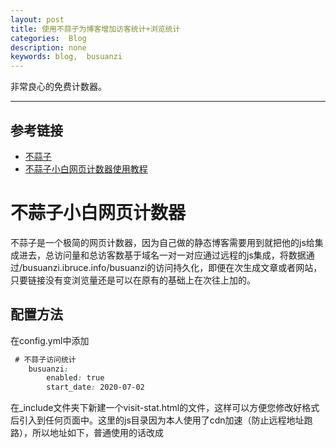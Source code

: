 ```yaml
---
layout: post
title: 使用不蒜子为博客增加访客统计+浏览统计
categories:  Blog
description: none
keywords: blog,  busuanzi
---
```


非常良心的免费计数器。

------

## 参考链接

- [不蒜子](https://busuanzi.ibruce.info/)
- [不蒜子小白网页计数器使用教程](https://www.dazhuanlan.com/2019/10/27/5db56e10202f4/)

# 不蒜子小白网页计数器

不蒜子是一个极简的网页计数器，因为自己做的静态博客需要用到就把他的js给集成进去，总访问量和总访客数基于域名一对一对应通过远程的js集成，将数据通过/busuanzi.ibruce.info/busuanzi的访问持久化，即便在次生成文章或者网站，只要链接没有变浏览量还是可以在原有的基础上在次往上加的。

## 配置方法

在config.yml中添加
```css
 # 不蒜子访问统计
    busuanzi:
        enabled: true
        start_date: 2020-07-02

```



在_include文件夹下新建一个visit-stat.html的文件，这样可以方便您修改好格式后引入到任何页面中。这里的js目录因为本人使用了cdn加速（防止远程地址跑路），所以地址如下，普通使用的话改成<script async src="//busuanzi.ibruce.info/busuanzi/2.3/busuanzi.pure.mini.js">即可

```html
<!-- 不蒜子访问统计 -->
{% if site.busuanzi.enabled == true %}
<script async src="{{ site.cdnurl }}/assets/vendor/busuanzi/2.3/busuanzi.pure.mini.js"></script>
<div class="mobile-hidden" style="margin-top:8px">
  <span id="busuanzi_container_site_pv" style="display:none">
    本站访问量<span id="busuanzi_value_site_pv"></span>次
  </span>
  <span id="busuanzi_container_site_uv" style="display:none">
    / 本站访客数<span id="busuanzi_value_site_uv"></span>人
  </span>
  <span id="busuanzi_container_page_pv" style="display:none">
    / 本页访问量<span id="busuanzi_value_page_pv"></span>次
    {% if site.busuanzi.start_date %}
    / 统计始于{{ site.busuanzi.start_date }}
    {% endif %}
  </span>
</div>
{% endif %}
```

把这个html在任何其他html页面引用的格式为

{% include visit-stat.html %}


## 效果

![](https://keenster-1300019754.cos.ap-shanghai-fsi.myqcloud.com/20200702120849.png)